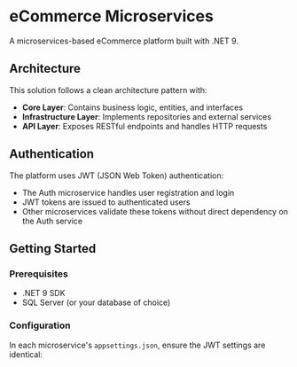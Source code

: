 # eCommerce Microservices

A microservices-based eCommerce platform built with .NET 9.

## Architecture

This solution follows a clean architecture pattern with:

- **Core Layer**: Contains business logic, entities, and interfaces
- **Infrastructure Layer**: Implements repositories and external services
- **API Layer**: Exposes RESTful endpoints and handles HTTP requests

## Authentication

The platform uses JWT (JSON Web Token) authentication:

- The Auth microservice handles user registration and login
- JWT tokens are issued to authenticated users
- Other microservices validate these tokens without direct dependency on the Auth service

## Getting Started

### Prerequisites

- .NET 9 SDK
- SQL Server (or your database of choice)

### Configuration

In each microservice's `appsettings.json`, ensure the JWT settings are identical:
